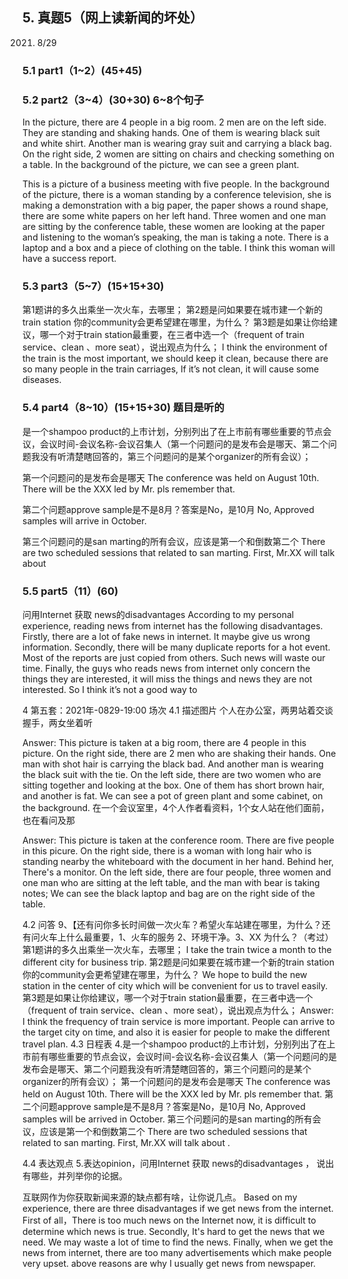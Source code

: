 ## 5.	真题5（网上读新闻的坏处）
2021. 8/29
### 5.1	part1（1~2）(45+45)
### 5.2	part2（3~4）(30+30) 6~8个句子
 
In the picture, there are 4 people in a big room. 
2 men are on the left side. They are standing and shaking hands. One of them is wearing black suit and white shirt. Another man is wearing gray suit and carrying a black bag. 
On the right side, 2 women are sitting on chairs and checking something on a table. 
In the background of the picture, we can see a green plant.

 
This is a picture of a business meeting with five people.
In the background of the picture, there is a woman standing by a conference television, she is making a demonstration with a big paper, the paper shows a round shape, there are some white papers on her left hand.
Three women and one man are sitting by the conference table, these women are looking at the paper and listening to the woman’s speaking, the man is taking a note.
There is a laptop and a box and a piece of clothing on the table.
I think this woman will have a success report.

### 5.3	part3（5~7）(15+15+30)
第1题讲的多久出乘坐一次火车，去哪里；
第2题是问如果要在城市建一个新的train station 你的community会更希望建在哪里，为什么？
第3题是如果让你给建议，哪一个对于train station最重要，在三者中选一个（frequent of train service、clean 、more seat），说出观点为什么；
I think the environment of the train is the most important, we should keep it clean, because there are so many people in the train carriages, If it’s not clean, it will cause some diseases.
### 5.4	part4（8~10）(15+15+30) 题目是听的
是一个shampoo product的上市计划，分别列出了在上市前有哪些重要的节点会议，会议时间-会议名称-会议召集人（第一个问题问的是发布会是哪天、第二个问题我没有听清楚瞎回答的，第三个问题问的是某个organizer的所有会议）；

第一个问题问的是发布会是哪天
The conference was held on August 10th. There will be the XXX led by Mr.  pls remember that.

第二个问题approve sample是不是8月？答案是No，是10月
No, Approved samples will arrive in October.

第三个问题问的是san marting的所有会议，应该是第一个和倒数第二个
There are two scheduled sessions that related to san marting. First, Mr.XX will talk about

### 5.5	part5（11）(60)
问用Internet 获取 news的disadvantages
According to my personal experience, reading news from internet has the following disadvantages. 
Firstly, there are a lot of fake news in internet. It maybe give us wrong information.
Secondly, there will be many duplicate reports for a hot event. Most of the reports are just copied from others. Such news will waste our time. 
Finally, the guys who reads news from internet only concern the things they are interested, it will miss the things and news they are not interested.
So I think it’s not a good way to 




4	第五套：2021年-0829-19:00 场次
4.1	描述图片
个人在办公室，两男站着交谈握手，两女坐着听
 
Answer:
This picture is taken at a big room, there are 4 people in this picture. 
On the right side, there are 2 men who are shaking their hands. One man with shot hair is carrying the black bad. And another man is wearing the black suit with the tie.
On the left side, there are two women who are sitting together and looking at the box. One of them  has short brown hair, and another is fat.
We can see a pot of green plant and some cabinet, on the background.
在一个会议室里，4个人作者看资料，1个女人站在他们面前，也在看问及那
 
Answer:
This picture is taken at the conference room. There are five people in this picure.
On the right side, there is a woman with long hair who is standing nearby the whiteboard with the document in her hand. 
Behind her, There's a monitor. 
On the left side, there are four people, three women and one man who are sitting at the left table, and the man with bear is taking notes;
We can see the black laptop and bag are on the right side of the table.

4.2	问答
9、【还有问你多长时间做一次火车？希望火车站建在哪里，为什么？还有问火车上什么最重要，1、火车的服务 2、环境干净。3、XX 为什么？（考过）
第1题讲的多久出乘坐一次火车，去哪里；
I take the train twice a month to the different city for business trip.
第2题是问如果要在城市建一个新的train station 你的community会更希望建在哪里，为什么？
We hope to build the new station in the center of city which will be convenient for us to travel easily.
第3题是如果让你给建议，哪一个对于train station最重要，在三者中选一个（frequent of train service、clean 、more seat），说出观点为什么；
Answer:
I think the frequency of train service is more important.
People can arrive to the target city on time, and also it is easier for people to make the different travel plan.
4.3	日程表
4.是一个shampoo product的上市计划，分别列出了在上市前有哪些重要的节点会议，会议时间-会议名称-会议召集人（第一个问题问的是发布会是哪天、第二个问题我没有听清楚瞎回答的，第三个问题问的是某个organizer的所有会议）；
第一个问题问的是发布会是哪天
The conference was held on August 10th. There will be the XXX led by Mr.  pls remember that.
第二个问题approve sample是不是8月？答案是No，是10月
No, Approved samples will be arrived in October.
第三个问题问的是san marting的所有会议，应该是第一个和倒数第二个
There are two scheduled sessions that related to san marting. First, Mr.XX will talk about .

4.4	表达观点
5.表达opinion，问用Internet 获取 news的disadvantages ，
说出有哪些，并列举你的论据。


互联网作为你获取新闻来源的缺点都有啥，让你说几点。
Based on my experience, there are three disadvantages if we get news from the internet. 
First of all，There is too much news on the Internet now, it is difficult to determine which news is true.
Secondly, It's hard to get the news that we need. We may waste a lot of time to find the news.
Finally, when we get the news from internet, there are too many advertisements which make people very upset.
above reasons are why I usually get news from newspaper.

